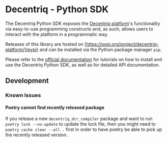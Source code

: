 # Decentriq - Python SDK

The Decentriq Python SDK exposes the [Decentriq platform](platform.decentriq.com)'s functionality via easy-to-use programming constructs and, as such, allows
users to interact with the platform in a programmatic way.

Releases of this library are hosted on [https://pypi.org/project/decentriq-platform/](pypi) and can be installed via the Python package manager `pip`.

Please refer to the [official documentation](https://docs.decentriq.com/python) for tutorials on how to install and use the
Decentriq Python SDK, as well as for detailed API documentation.

## Development

### Known Issues

#### Poetry cannot find recently released package
If you release a new `decentriq_dcr_compiler` package and want to run
`poetry lock --no-update` to update the lock file, then you might need to
`poetry cache clear --all .` first in order to have poetry be able to pick
up the recently released version.
